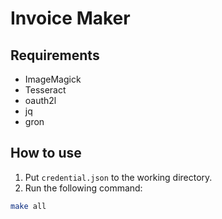 # Invoice Maker

## Requirements

- ImageMagick
- Tesseract
- oauth2l
- jq
- gron

## How to use

1. Put `credential.json` to the working directory.
2. Run the following command:

```sh
make all
```
